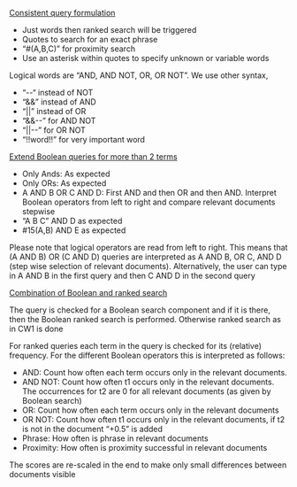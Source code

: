 <ins>Consistent query formulation</ins>

-	Just words then ranked search will be triggered
-	Quotes to search for an exact phrase
-	“#(A,B,C)” for proximity search
-	Use an asterisk within quotes to specify unknown or variable words

Logical words are “AND, AND NOT, OR, OR NOT”. 
We use other syntax,
-	“--“ instead of NOT 
-	“&&” instead of AND
-	“||” instead of OR
-	“&&--” for AND NOT
-	“||--” for OR NOT
-	“!!word!!” for very important word

<ins>Extend Boolean queries for more than 2 terms</ins>

-	Only Ands: As expected
-	Only ORs: As expected
-	A AND B OR C AND D: First AND and then OR and then AND. Interpret Boolean operators from left to right and compare relevant documents stepwise
-	“A B C” AND D as expected
-	#15(A,B) AND E as expected

Please note that logical operators are read from left to right. This means that (A AND B) OR (C AND D) queries are interpreted as A AND B, OR C, AND D (step wise selection of relevant documents). Alternatively, the user can type in A AND B in the first query and then C AND D in the second query

<ins>Combination of Boolean and ranked search</ins>

The query is checked for a Boolean search component and if it is there, then the Boolean ranked search is performed. Otherwise ranked search as in CW1 is done

For ranked queries each term in the query is checked for its (relative) frequency. For the different Boolean operators this is interpreted as follows:

-	AND: Count how often each term occurs only in the relevant documents.
-	AND NOT: Count how often t1 occurs only in the relevant documents. The occurrences for t2 are 0 for all relevant documents (as given by Boolean search)
-	OR: Count how often each term occurs only in the relevant documents
-	OR NOT: Count how often t1 occurs only in the relevant documents, if t2 is not in the document “+0.5” is added
-	Phrase: How often is phrase in relevant documents
-	Proximity: How often is proximity successful in relevant documents

The scores are re-scaled in the end to make only small differences between documents visible



